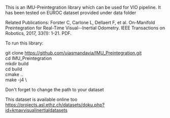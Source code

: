 This is an IMU-Preintegration library which can be used for VIO pipeline. It has been tested on EUROC dataset provided under data folder

Related Publications:
Forster C, Carlone L, Dellaert F, et al. On-Manifold Preintegration for Real-Time Visual--Inertial Odometry. IEEE Transactions on Robotics, 2017, 33(1): 1-21. PDF.

To run this library:

git clone https://github.com/ujasmandavia/IMU_Preintegration.git \
cd IMU_Preintegration \
mkdir build \
cd build \
cmake .. \
make -j4 \

Don't forget to change the path to your dataset

This dataset is available online too \
https://projects.asl.ethz.ch/datasets/doku.php?id=kmavvisualinertialdatasets

